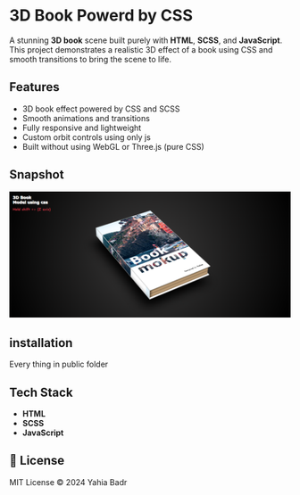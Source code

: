 # 3D Book Powerd by CSS 

A stunning **3D book** scene built purely with **HTML**, **SCSS**, and **JavaScript**. This project demonstrates a realistic 3D effect of a book using CSS and smooth transitions to bring the scene to life.

## Features
- 3D book effect powered by CSS and SCSS
- Smooth animations and transitions
- Fully responsive and lightweight
- Custom orbit controls using only js
- Built without using WebGL or Three.js (pure CSS)

## Snapshot

![3D Book Snapshot](./public/assets/screenshot.png)

## installation 
Every thing in public folder

## Tech Stack
- **HTML**
- **SCSS**
- **JavaScript**

## 📄 License
MIT License © 2024 Yahia Badr


